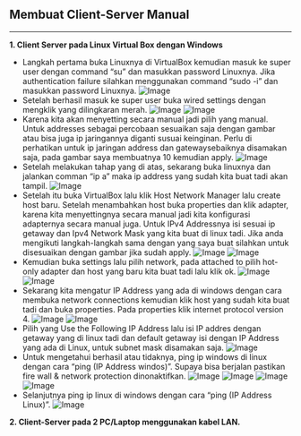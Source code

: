 ## Membuat Client-Server Manual
---
**1. Client Server pada Linux Virtual Box dengan Windows**
+ Langkah pertama buka Linuxnya di VirtualBox kemudian masuk ke super user dengan command “su” dan masukkan password Linuxnya. Jika authentication failure silahkan menggunakan command “sudo -i” dan masukkan password Linuxnya.
![Image](tugas1no1_1.PNG "Img")
+ Setelah berhasil masuk ke super user buka wired settings dengan mengklik yang dilingkaran merah.
![Image](tugas1no1_2.PNG "Img")
![Image](tugas1no1_3.PNG "Img")
+ Karena kita akan menyetting secara manual jadi pilih yang manual. Untuk addresses sebagai percobaan sesuaikan saja dengan gambar atau bisa juga ip jaringannya diganti susuai keinginan. Perlu di perhatikan untuk ip jaringan address dan gatewaysebaiknya disamakan saja, pada gambar saya membuatnya 10 kemudian apply.
![Image](tugas1no1_4.PNG "Img")
+ Setelah melakukan tahap yang di atas, sekarang buka linuxnya dan jalankan comman “ip a” maka ip address yang sudah kita buat tadi akan tampil. 
![Image](tugas1no1_5.PNG "Img")
+ Setelah itu buka VirtualBox lalu klik Host Network Manager lalu create host baru. Setelah menambahkan host buka properties dan klik adapter, karena kita menyettingnya secara manual jadi kita konfigurasi adapternya secara manual juga. Untuk IPv4 Addressnya isi sesuai ip getaway dan Ipv4 Network Mask yang kita buat di linux tadi. Jika anda mengikuti langkah-langkah sama dengan yang saya buat silahkan untuk disesuaikan dengan gambar jika sudah apply. 
![Image](tugas1no1_6.PNG "Img")
![Image](tugas1no1_7.PNG "Img")
+ Kemudian buka settings lalu pilih network, pada attached to pilih hot-only adapter dan host yang baru kita buat tadi lalu klik ok.
![Image](tugas1no1_8.PNG "Img")
![Image](tugas1no1_9.PNG "Img")
+ Sekarang kita mengatur IP Address yang ada di windows dengan cara membuka network connections kemudian klik host yang sudah kita buat tadi dan buka properties. Pada properties klik internet protocol version 4.
![Image](tugas1no1_10.PNG "Img")
![Image](tugas1no1_11.PNG "Img")
+ Pilih yang Use the Following IP Address lalu isi IP addres dengan getaway yang di linux tadi dan default getaway isi dengan IP Address yang ada di Linux, untuk subnet mask disamakan saja.
![Image](tugas1no1_12.PNG "Img")
+ Untuk mengetahui berhasil atau tidaknya, ping ip windows di linux dengan cara “ping (IP Address windos)”. Supaya bisa berjalan pastikan fire wall & network protection dinonaktifkan.
![Image](tugas1no1_13.PNG "Img")
![Image](tugas1no1_14.PNG "Img")
![Image](tugas1no1_15.PNG "Img")
![Image](tugas1no1_16.PNG "Img")
+ Selanjutnya ping ip linux di windows dengan cara “ping (IP Address Linux)”.
![Image](tugas1no1_17.PNG "Img")

**2. Client-Server pada 2 PC/Laptop menggunakan kabel LAN.**
